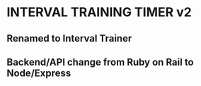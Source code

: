 # INTERVAL TRAINING TIMER v2

## Renamed to Interval Trainer

## Backend/API change from Ruby on Rail to Node/Express